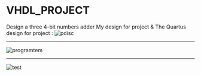 # VHDL_PROJECT
 Design a three 4-bit numbers adder
 My design for project & 
The Quartus design for project :
 ![pdisc](https://github.com/Hiba-Saabneh/VHDL_PROJECT/assets/121882823/04fdc0cc-ce94-4c9b-80c5-bb819044bd81)
 *************************************************************************************************************
![programtem](https://github.com/Hiba-Saabneh/VHDL_PROJECT/assets/121882823/e7f8a261-cec8-419a-be6d-73c9496b89c4)
***************************************************************************************************************
![test](https://github.com/Hiba-Saabneh/VHDL_PROJECT/assets/121882823/ae99697e-a073-453f-8008-19a6aa1c0c12)

